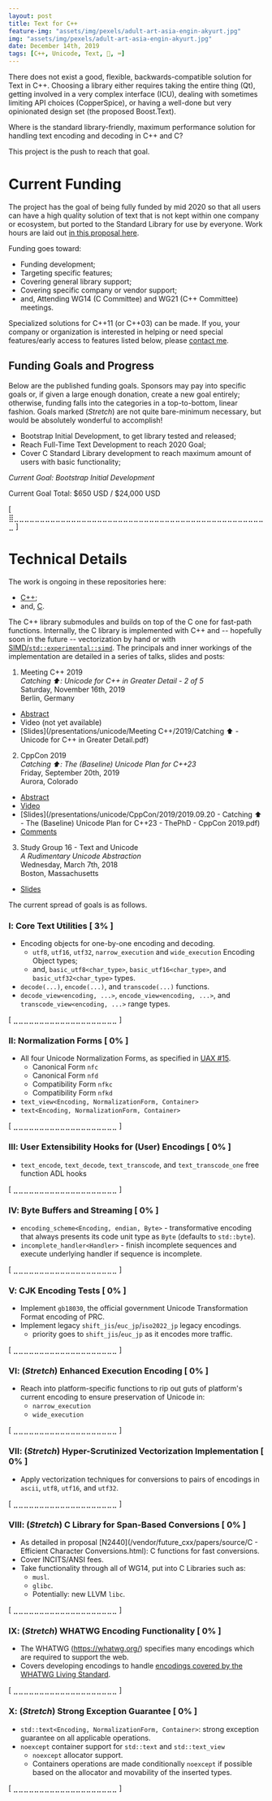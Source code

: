 ```yaml
---
layout: post
title: Text for C++
feature-img: "assets/img/pexels/adult-art-asia-engin-akyurt.jpg"
img: "assets/img/pexels/adult-art-asia-engin-akyurt.jpg"
date: December 14th, 2019
tags: [C++, Unicode, Text, 🚌, ⌨️]
---
```



There does not exist a good, flexible, backwards-compatible solution for Text in C++. Choosing a library either requires taking the entire thing (Qt), getting involved in a very complex interface (ICU), dealing with sometimes limiting API choices (CopperSpice), or having a well-done but very opinionated design set (the proposed Boost.Text).

Where is the standard library-friendly, maximum performance solution for handling text encoding and decoding in C++ and C?

This project is the push to reach that goal.




# Current Funding

The project has the goal of being fully funded by mid 2020 so that all users can have a high quality solution of text that is not kept within one company or ecosystem, but ported to the Standard Library for use by everyone. Work hours are laid out [in this proposal here](https://github.com/ThePhD/text/blob/develop/docs/funding/2019.09.21%20-%20Towards%20Text%20in%20the%20Standard%20Library%20-%20ThePhD.pdf).

Funding goes toward:

- Funding development;
- Targeting specific features;
- Covering general library support;
- Covering specific company or vendor support;
- and, Attending WG14 (C Committee) and WG21 (C++ Committee) meetings.


Specialized solutions for C++11 (or C++03) can be made. If you, your company or organization is interested in helping or need special features/early access to features listed below, please [contact me](phdofthehouse@gmail.com).



## Funding Goals and Progress

Below are the published funding goals. Sponsors may pay into specific goals or, if given a large enough donation, create a new goal entirely; otherwise, funding falls into the categories in a top-to-bottom, linear fashion. Goals marked (_Stretch_) are not quite bare-minimum necessary, but would be absolutely wonderful to accomplish!

- Bootstrap Initial Development, to get library tested and released;
- Reach Full-Time Text Development to reach 2020 Goal;
- Cover C Standard Library development to reach maximum amount of users with basic functionality;

_Current Goal: Bootstrap Initial Development_

Current Goal Total: $650 USD / $24,000 USD

[ ⣿⣀⣀⣀⣀⣀⣀⣀⣀⣀⣀⣀⣀⣀⣀⣀⣀⣀⣀⣀⣀⣀⣀⣀⣀⣀⣀⣀⣀⣀⣀⣀⣀⣀⣀⣀⣀⣀⣀⣀⣀⣀⣀⣀⣀⣀⣀⣀⣀⣀ ]




# Technical Details

The work is ongoing in these repositories here:

- [C++](https://github.com/ThePhD/text);
- and, [C](https://github.com/ThePhD/cuneicode).

The C++ library submodules and builds on top of the C one for fast-path functions. Internally, the C library is implemented with C++ and -- hopefully soon in the future -- vectorization by hand or with [SIMD/`std::experimental::simd`](https://en.cppreference.com/w/cpp/experimental/simd/simd). The principals and inner workings of the implementation are detailed in a series of talks, slides and posts:

1. Meeting C++ 2019  
   _Catching ⬆️: Unicode for C++ in Greater Detail - 2 of 5_  
   Saturday, November 16th, 2019  
   Berlin, Germany  
  - [Abstract](https://meetingcpp.com/2019/Talks/items/Catching_________Unicode_for_Cpp_in_Greater_Detail___2_of_5.html)
  - Video (not yet available)
  - [Slides](/presentations/unicode/Meeting C++/2019/Catching ⬆️ - Unicode for C++ in Greater Detail.pdf)
2. CppCon 2019  
   _Catching ⬆️: The (Baseline) Unicode Plan for C++23_  
   Friday, September 20th, 2019  
   Aurora, Colorado  
  - [Abstract](https://cppcon2019.sched.com/event/7823aebeede8d50e1daa70b5c22ab0a4)
  - [Video](https://www.youtube.com/watch?v=BdUipluIf1E)
  - [Slides](/presentations/unicode/CppCon/2019/2019.09.20 - Catching ⬆️ - The (Baseline) Unicode Plan for C++23 - ThePhD - CppCon 2019.pdf)
  - [Comments](https://www.reddit.com/r/cpp/comments/de1jy9/cppcon_2019_jeanheyd_meneide_catch_unicode_for_c23/)
3. Study Group 16 - Text and Unicode  
   _A Rudimentary Unicode Abstraction_  
   Wednesday, March 7th, 2018  
   Boston, Massachusetts
  - [Slides](docs/presentations/2018.03.07%20-%20a%20rudimentary%20unicode%20abstraction%20-%20ThePhD%20-%20SG16%202018.pdf)

The current spread of goals is as follows.


### Ⅰ: Core Text Utilities [ 3% ] 

- Encoding objects for one-by-one encoding and decoding.
  - `utf8`, `utf16`, `utf32`, `narrow_execution` and `wide_execution` Encoding Object types;
  - and, `basic_utf8<char_type>`, `basic_utf16<char_type>`, and `basic_utf32<char_type>` types.
- `decode(...)`, `encode(...)`, and `transcode(...)` functions.
- `decode_view<encoding, ...>`, `encode_view<encoding, ...>`, and `transcode_view<encoding, ...>` range types.

[ ⣀⣀⣀⣀⣀⣀⣀⣀⣀⣀⣀⣀⣀⣀⣀⣀⣀⣀⣀⣀ ]


### Ⅱ: Normalization Forms [ 0% ]

- All four Unicode Normalization Forms, as specified in [UAX #15](https://unicode.org/reports/tr15/).
  - Canonical Form `nfc`
  - Canonical Form `nfd`
  - Compatibility Form `nfkc`
  - Compatibility Form `nfkd`
- `text_view<Encoding, NormalizationForm, Container>`
- `text<Encoding, NormalizationForm, Container>`

[ ⣀⣀⣀⣀⣀⣀⣀⣀⣀⣀⣀⣀⣀⣀⣀⣀⣀⣀⣀⣀ ]


### Ⅲ: User Extensibility Hooks for (User) Encodings [ 0% ]

- `text_encode`, `text_decode`, `text_transcode`, and `text_transcode_one` free function ADL hooks

[ ⣀⣀⣀⣀⣀⣀⣀⣀⣀⣀⣀⣀⣀⣀⣀⣀⣀⣀⣀⣀ ]


### Ⅳ: Byte Buffers and Streaming [ 0% ]  

- `encoding_scheme<Encoding, endian, Byte>` - transformative encoding that always presents its code unit type as `Byte` (defaults to `std::byte`).
- `incomplete_handler<Handler>` - finish incomplete sequences and execute underlying handler if sequence is incomplete.

[ ⣀⣀⣀⣀⣀⣀⣀⣀⣀⣀⣀⣀⣀⣀⣀⣀⣀⣀⣀⣀ ]


### Ⅴ: CJK Encoding Tests [ 0% ]

- Implement `gb18030`, the official government Unicode Transformation Format encoding of PRC.
- Implement legacy `shift_jis`/`euc_jp`/`iso2022_jp` legacy encodings.
  - priority goes to `shift_jis`/`euc_jp` as it encodes more traffic.

[ ⣀⣀⣀⣀⣀⣀⣀⣀⣀⣀⣀⣀⣀⣀⣀⣀⣀⣀⣀⣀ ]


### Ⅵ: (_Stretch_) Enhanced Execution Encoding [ 0% ]

- Reach into platform-specific functions to rip out guts of platform's current encoding to ensure preservation of Unicode in:
  - `narrow_execution`
  - `wide_execution`

[ ⣀⣀⣀⣀⣀⣀⣀⣀⣀⣀⣀⣀⣀⣀⣀⣀⣀⣀⣀⣀ ]


### Ⅶ: (_Stretch_) Hyper-Scrutinized Vectorization Implementation [ 0% ]

- Apply vectorization techniques for conversions to pairs of encodings in `ascii`, `utf8`, `utf16`, and `utf32`.

[ ⣀⣀⣀⣀⣀⣀⣀⣀⣀⣀⣀⣀⣀⣀⣀⣀⣀⣀⣀⣀ ]


### Ⅷ: (_Stretch_) C Library for Span-Based Conversions [ 0% ]

- As detailed in proposal [N2440](/vendor/future_cxx/papers/source/C - Efficient Character Conversions.html): C functions for fast conversions.
- Cover INCITS/ANSI fees.
- Take functionality through all of WG14, put into C Libraries such as:
  - `musl`.
  - `glibc`.
  - Potentially: new LLVM `libc`.

[ ⣀⣀⣀⣀⣀⣀⣀⣀⣀⣀⣀⣀⣀⣀⣀⣀⣀⣀⣀⣀ ]


### Ⅸ: (_Stretch_) WHATWG Encoding Functionality [ 0% ]

- The WHATWG (https://whatwg.org/) specifies many encodings which are required to support the web.
- Covers developing encodings to handle [encodings covered by the WHATWG Living Standard](https://encoding.spec.whatwg.org/).

[ ⣀⣀⣀⣀⣀⣀⣀⣀⣀⣀⣀⣀⣀⣀⣀⣀⣀⣀⣀⣀ ]


### Ⅹ: (_Stretch_) Strong Exception Guarantee [ 0% ]

- `std::text<Encoding, NormalizationForm, Container>`: strong exception guarantee on all applicable operations.
- `noexcept` container support for `std::text` and `std::text_view`
  - `noexcept` allocator support.
  - Containers operations are made conditionally `noexcept` if possible based on the allocator and movability of the inserted types.

[ ⣀⣀⣀⣀⣀⣀⣀⣀⣀⣀⣀⣀⣀⣀⣀⣀⣀⣀⣀⣀ ]

